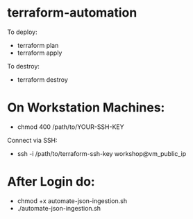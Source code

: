 # terraform-automation

To deploy:
- terraform plan
- terraform apply

To destroy:
- terraform destroy


# On Workstation Machines:

- chmod 400 /path/to/YOUR-SSH-KEY

Connect via SSH:
- ssh -i /path/to/terraform-ssh-key workshop@vm_public_ip

# After Login do:
- chmod +x automate-json-ingestion.sh
- ./automate-json-ingestion.sh
